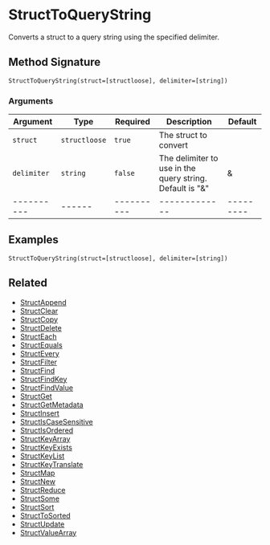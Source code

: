 # StructToQueryString

Converts a struct to a query string using the specified delimiter.

## Method Signature

```
StructToQueryString(struct=[structloose], delimiter=[string])
```

### Arguments

| Argument    | Type          | Required   | Description                                              | Default   |
| ----------- | ------------- | ---------- | -------------------------------------------------------- | --------- |
| `struct`    | `structloose` | `true`     | The struct to convert                                    |           |
| `delimiter` | `string`      | `false`    | The delimiter to use in the query string. Default is "&" | &         |
| ----------  | ------        | ---------- | -------------                                            | --------- |

## Examples

```
StructToQueryString(struct=[structloose], delimiter=[string])
```

## Related

* [StructAppend](structappend.md)
* [StructClear](structclear.md)
* [StructCopy](structcopy.md)
* [StructDelete](structdelete.md)
* [StructEach](structeach.md)
* [StructEquals](structequals.md)
* [StructEvery](structevery.md)
* [StructFilter](structfilter.md)
* [StructFind](structfind.md)
* [StructFindKey](structfindkey.md)
* [StructFindValue](structfindvalue.md)
* [StructGet](structget.md)
* [StructGetMetadata](structgetmetadata.md)
* [StructInsert](structinsert.md)
* [StructIsCaseSensitive](structiscasesensitive.md)
* [StructIsOrdered](structisordered.md)
* [StructKeyArray](structkeyarray.md)
* [StructKeyExists](structkeyexists.md)
* [StructKeyList](structkeylist.md)
* [StructKeyTranslate](structkeytranslate.md)
* [StructMap](structmap.md)
* [StructNew](structnew.md)
* [StructReduce](structreduce.md)
* [StructSome](structsome.md)
* [StructSort](structsort.md)
* [StructToSorted](structtosorted.md)
* [StructUpdate](structupdate.md)
* [StructValueArray](structvaluearray.md)
